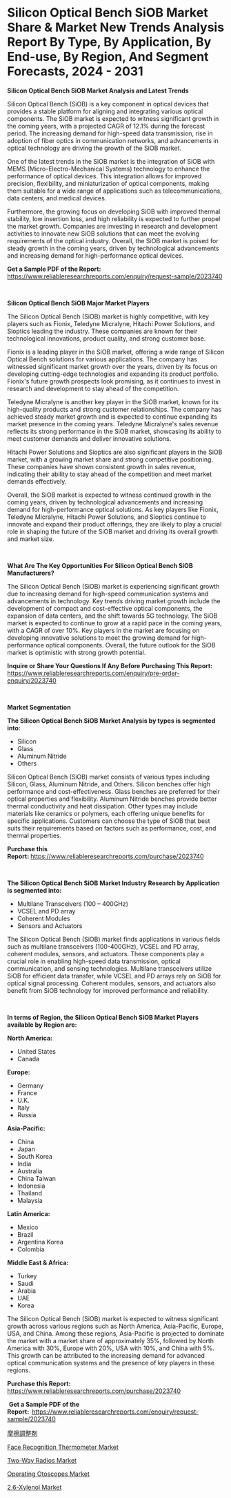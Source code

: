 <p><h1>Silicon Optical Bench SiOB Market Share & Market New Trends Analysis Report By Type, By Application, By End-use, By Region, And Segment Forecasts, 2024 - 2031</h1></p><p><strong>Silicon Optical Bench SiOB Market Analysis and Latest Trends</strong></p>
<p><p>Silicon Optical Bench (SiOB) is a key component in optical devices that provides a stable platform for aligning and integrating various optical components. The SiOB market is expected to witness significant growth in the coming years, with a projected CAGR of 12.1% during the forecast period. The increasing demand for high-speed data transmission, rise in adoption of fiber optics in communication networks, and advancements in optical technology are driving the growth of the SiOB market.</p><p>One of the latest trends in the SiOB market is the integration of SiOB with MEMS (Micro-Electro-Mechanical Systems) technology to enhance the performance of optical devices. This integration allows for improved precision, flexibility, and miniaturization of optical components, making them suitable for a wide range of applications such as telecommunications, data centers, and medical devices.</p><p>Furthermore, the growing focus on developing SiOB with improved thermal stability, low insertion loss, and high reliability is expected to further propel the market growth. Companies are investing in research and development activities to innovate new SiOB solutions that can meet the evolving requirements of the optical industry. Overall, the SiOB market is poised for steady growth in the coming years, driven by technological advancements and increasing demand for high-performance optical devices.</p></p>
<p><strong>Get a Sample PDF of the Report:&nbsp;</strong> <a href="https://www.reliableresearchreports.com/enquiry/request-sample/2023740">https://www.reliableresearchreports.com/enquiry/request-sample/2023740</a></p>
<p>&nbsp;</p>
<p><strong>Silicon Optical Bench SiOB Major Market Players</strong></p>
<p><p>The Silicon Optical Bench (SiOB) market is highly competitive, with key players such as Fionix, Teledyne Micralyne, Hitachi Power Solutions, and Sioptics leading the industry. These companies are known for their technological innovations, product quality, and strong customer base.</p><p>Fionix is a leading player in the SiOB market, offering a wide range of Silicon Optical Bench solutions for various applications. The company has witnessed significant market growth over the years, driven by its focus on developing cutting-edge technologies and expanding its product portfolio. Fionix's future growth prospects look promising, as it continues to invest in research and development to stay ahead of the competition.</p><p>Teledyne Micralyne is another key player in the SiOB market, known for its high-quality products and strong customer relationships. The company has achieved steady market growth and is expected to continue expanding its market presence in the coming years. Teledyne Micralyne's sales revenue reflects its strong performance in the SiOB market, showcasing its ability to meet customer demands and deliver innovative solutions.</p><p>Hitachi Power Solutions and Sioptics are also significant players in the SiOB market, with a growing market share and strong competitive positioning. These companies have shown consistent growth in sales revenue, indicating their ability to stay ahead of the competition and meet market demands effectively.</p><p>Overall, the SiOB market is expected to witness continued growth in the coming years, driven by technological advancements and increasing demand for high-performance optical solutions. As key players like Fionix, Teledyne Micralyne, Hitachi Power Solutions, and Sioptics continue to innovate and expand their product offerings, they are likely to play a crucial role in shaping the future of the SiOB market and driving its overall growth and market size.</p></p>
<p>&nbsp;</p>
<p><strong>What Are The Key Opportunities For Silicon Optical Bench SiOB Manufacturers?</strong></p>
<p><p>The Silicon Optical Bench (SiOB) market is experiencing significant growth due to increasing demand for high-speed communication systems and advancements in technology. Key trends driving market growth include the development of compact and cost-effective optical components, the expansion of data centers, and the shift towards 5G technology. The SiOB market is expected to continue to grow at a rapid pace in the coming years, with a CAGR of over 10%. Key players in the market are focusing on developing innovative solutions to meet the growing demand for high-performance optical components. Overall, the future outlook for the SiOB market is optimistic with strong growth potential.</p></p>
<p><strong>Inquire or Share Your Questions If Any Before Purchasing This Report:</strong> <a href="https://www.reliableresearchreports.com/enquiry/pre-order-enquiry/2023740">https://www.reliableresearchreports.com/enquiry/pre-order-enquiry/2023740</a></p>
<p>&nbsp;</p>
<p><strong>Market Segmentation</strong></p>
<p><strong>The Silicon Optical Bench SiOB Market Analysis by types is segmented into:</strong></p>
<p><ul><li>Silicon</li><li>Glass</li><li>Aluminum Nitride</li><li>Others</li></ul></p>
<p><p>Silicon Optical Bench (SiOB) market consists of various types including Silicon, Glass, Aluminum Nitride, and Others. Silicon benches offer high performance and cost-effectiveness. Glass benches are preferred for their optical properties and flexibility. Aluminum Nitride benches provide better thermal conductivity and heat dissipation. Other types may include materials like ceramics or polymers, each offering unique benefits for specific applications. Customers can choose the type of SiOB that best suits their requirements based on factors such as performance, cost, and thermal properties.</p></p>
<p><strong>Purchase this Report:&nbsp;</strong><a href="https://www.reliableresearchreports.com/purchase/2023740">https://www.reliableresearchreports.com/purchase/2023740</a></p>
<p>&nbsp;</p>
<p><strong>The Silicon Optical Bench SiOB Market Industry Research by Application is segmented into:</strong></p>
<p><ul><li>Multilane Transceivers (100 – 400GHz)</li><li>VCSEL and PD array</li><li>Coherent Modules</li><li>Sensors and Actuators</li></ul></p>
<p><p>The Silicon Optical Bench (SiOB) market finds applications in various fields such as multilane transceivers (100-400GHz), VCSEL and PD array, coherent modules, sensors, and actuators. These components play a crucial role in enabling high-speed data transmission, optical communication, and sensing technologies. Multilane transceivers utilize SiOB for efficient data transfer, while VCSEL and PD arrays rely on SiOB for optical signal processing. Coherent modules, sensors, and actuators also benefit from SiOB technology for improved performance and reliability.</p></p>
<p>&nbsp;</p>
<p><strong>In terms of Region, the Silicon Optical Bench SiOB Market Players available by Region are:</strong></p>
<p>
    <p> <strong> North America: </strong>
        <ul>
            <li>United States</li>
            <li>Canada</li>
        </ul>
        </p> 
    <p> <strong> Europe: </strong>
        <ul>
            <li>Germany</li>
            <li>France</li>
            <li>U.K.</li>
            <li>Italy</li>
            <li>Russia</li>
        </ul>
        </p> 
    <p> <strong> Asia-Pacific: </strong>
        <ul>
            <li>China</li>
            <li>Japan</li>
            <li>South Korea</li>
            <li>India</li>
            <li>Australia</li>
            <li>China Taiwan</li>
            <li>Indonesia</li>
            <li>Thailand</li>
            <li>Malaysia</li>
        </ul>
        </p> 
    <p> <strong> Latin America: </strong>
        <ul>
            <li>Mexico</li>
            <li>Brazil</li>
            <li>Argentina Korea</li>
            <li>Colombia</li>
        </ul>
        </p> 
    <p> <strong> Middle East & Africa: </strong>
        <ul>
            <li>Turkey</li>
            <li>Saudi</li>
            <li>Arabia</li>
            <li>UAE</li>
            <li>Korea</li>
        </ul>
    </p>
    </p>
<p><p>The Silicon Optical Bench (SiOB) market is expected to witness significant growth across various regions such as North America, Asia-Pacific, Europe, USA, and China. Among these regions, Asia-Pacific is projected to dominate the market with a market share of approximately 35%, followed by North America with 30%, Europe with 20%, USA with 10%, and China with 5%. This growth can be attributed to the increasing demand for advanced optical communication systems and the presence of key players in these regions.</p></p>
<p><strong>Purchase this Report: </strong><a href="https://www.reliableresearchreports.com/purchase/2023740">https://www.reliableresearchreports.com/purchase/2023740</a></p>
<p>&nbsp;<strong>Get a Sample PDF of the Report:&nbsp;&nbsp;</strong><a href="https://www.reliableresearchreports.com/enquiry/request-sample/2023740">https://www.reliableresearchreports.com/enquiry/request-sample/2023740</a></p>
<p><strong></strong></p>
<p><p><a href="https://github.com/cnnriuez22368/Market-Research-Report-List-1/blob/main/1990472186586.md">摩擦調整剤</a></p><p><a href="https://github.com/jsmusil/Market-Research-Report-List-2/blob/main/face-recognition-thermometer-market.md">Face Recognition Thermometer Market</a></p><p><a href="https://boundless-drawbridge-702.notion.site/Two-Way-Radios-Market-Centers-on-Aspects-such-as-Market-Growth-Market-Share-Market-Opportunity-an-a348f4b88dde4c8ea925a5804ff673a1">Two-Way Radios Market</a></p><p><a href="https://github.com/bmorecock/Market-Research-Report-List-2/blob/main/operating-otoscopes-market.md">Operating Otoscopes Market</a></p><p><a href="https://natural-crush-b99.notion.site/Insights-into-2-6-Xylenol-Market-Size-Analysing-Market-Share-Trends-and-Growth-from-2024-to-2031-02bd10b5dbe74a158e0171b86fdc6102">2,6-Xylenol Market</a></p></p>